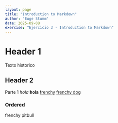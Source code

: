 ```yaml
---
layout: page
title: "Introduction to Markdown"
author: "Euge Stumm"
date: 2025-09-08
exercise: "Ejercicio 3 - Introduction to Markdown"
---
```


# Header 1
Texto historico
## Header 2
Parte 1
*hola*
**hola** 
[frenchy](https://frenchbulldogsla.com/wp-content/uploads/2024/03/IMG_2901.jpeg)
[frenchy dog](https://www.akc.org/dog-breeds/french-bulldog/)
### Ordered
frenchy
pitbull
